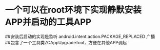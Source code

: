 # 一个可以在root环境下实现静默安装APP并启动的工具APP
##安装后启动的实现是监听 android.intent.action.PACKAGE_REPLACED 广播
##包含了一个工具类ZCAppUpgradeTool，方便在其他APP调起